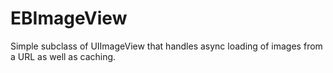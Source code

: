 EBImageView
===========

Simple subclass of UIImageView that handles async loading of images from a URL as well as caching.